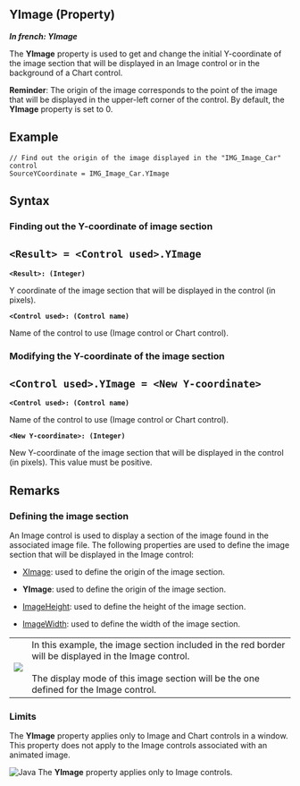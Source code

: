 


## YImage (Property)

***In french: YImage***
	



<a name="XUse"></a>
<a name="Use"></a>
<a name="description"></a>
The **YImage** property is used to get and change the initial Y-coordinate of the image section that will be displayed in an Image control or in the background of a Chart control.

**Reminder**: The origin of the image corresponds to the point of the image that will be displayed in the upper-left corner of the control. By default, the **YImage** property is set to 0. 


<a name="Example1"></a>
<a name="sample_code"></a>

## Example


```wl
// Find out the origin of the image displayed in the "IMG_Image_Car" control
SourceYCoordinate = IMG_Image_Car.YImage
```

<a name="XSYNTAX"></a>
<a name="SYNTAX1"></a>

## Syntax

### Finding out the Y-coordinate of image section

`<Result> = <Control used>.YImage`
---

**`<Result>: (Integer)`**

Y coordinate of the image section that will be displayed in the control (in pixels).

**`<Control used>: (Control name)`**

Name of the control to use (Image control or Chart control).  


<a name="SYNTAX2"></a>

### Modifying the Y-coordinate of the image section

`<Control used>.YImage = <New Y-coordinate>`
---

**`<Control used>: (Control name)`**

Name of the control to use (Image control or Chart control).

**`<New Y-coordinate>: (Integer)`**

New Y-coordinate of the image section that will be displayed in the control (in pixels). This value must be positive.  



<a name="NOTE0"></a>
<a name="NOTE0_1"></a>

## Remarks


### Defining the image section
<a name="defining_the_image_section_ELTPARAGRAPHE000050"></a>

An Image control is used to display a section of the image found in the associated image file. The following properties are used to define the image section that will be displayed in the Image control:

- [XImage](../Proprietes/2510139.md): used to define the origin of the image section.

- **YImage**: used to define the origin of the image section.

- [ImageHeight](../Proprietes/2510044.md): used to define the height of the image section.

- [ImageWidth](../Proprietes/2510066.md): used to define the width of the image section.





|   |   |
| --- | --- |
| ![](https://doc.pcsoft.fr/en-US/images/image.awp?langid=3&name=PortionImage.gif)<br> | In this example, the image section included in the red border will be displayed in the Image control.<br><br>The display mode of this image section will be the one defined for the Image control. |


<a name="NOTE0_2"></a>


### Limits
<a name="limits_ELTPARAGRAPHE000078"></a>

The **YImage** property applies only to Image and Chart controls in a window. This property does not apply to the Image controls associated with an animated image.

![Java](https://doc.pcsoft.fr/ext/images/us/JAVA.png) The **YImage** property applies only to Image controls.


